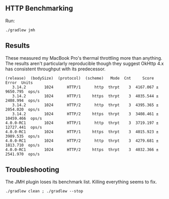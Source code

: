 HTTP Benchmarking
-----------------

Run:

```
./gradlew jmh
```

Results
-------

These measured my MacBook Pro's thermal throttling more than anything. The results aren't
particularly reproducible though they suggest OkHttp 4.x has consistent throughput with its
predecessor.

```
(release)  (bodySize)  (protocol)  (scheme)   Mode  Cnt     Score       Error  Units
   3.14.2        1024      HTTP/1      http  thrpt    3  4167.067 ±  9650.795  ops/s
   3.14.2        1024      HTTP/1     https  thrpt    3  4035.544 ±  2408.994  ops/s
   3.14.2        1024      HTTP/2      http  thrpt    3  4395.365 ±  2054.020  ops/s
   3.14.2        1024      HTTP/2     https  thrpt    3  3408.461 ± 10459.466  ops/s
4.0.0-RC1        1024      HTTP/1      http  thrpt    3  3719.197 ± 12727.441  ops/s
4.0.0-RC1        1024      HTTP/1     https  thrpt    3  4015.923 ±  3989.535  ops/s
4.0.0-RC1        1024      HTTP/2      http  thrpt    3  4279.681 ±  1813.710  ops/s
4.0.0-RC1        1024      HTTP/2     https  thrpt    3  4032.366 ±  2541.970  ops/s
```


Troubleshooting
---------------

The JMH plugin loses its benchmark list. Killing everything seems to fix.

```
./gradlew clean ; ./gradlew --stop
```